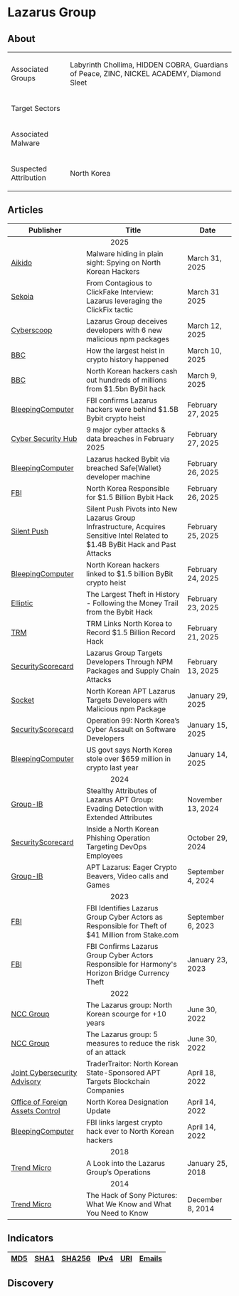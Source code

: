 <h1>Lazarus Group</h1>

<h2>About</h2>
<table>
  <tr>
    <td>
      <p>Associated Groups</p>
    </td>
    <td>
      <p>Labyrinth Chollima, HIDDEN COBRA, Guardians of Peace, ZINC, NICKEL ACADEMY, Diamond Sleet</p>
    </td>
  </tr>
  <tr>
    <td>
      <p>Target Sectors</p>
    </td>
    <td>
      <p></p>
    </td>
  </tr>
  <tr>
    <td>
      <p>Associated Malware</p>
    </td>
    <td>
      <p></p>
    </td>
  </tr>
  <tr>
    <td>
      <p>Suspected Attribution</p>
    </td>
    <td>
      <p>North Korea</p>
    </td>
  </tr>
</table>

<h2>Articles</h2>
<table>
  <thead>
    <tr>
      <th>Publisher</th>
      <th>Title</th>
      <th>Date</th>
    </tr>
  </thead>
  <tbody>
    <tr>
      <td colspan="100" align="center">2025</td>
    </tr>
    <tr>
      <td>
        <a href="https://www.aikido.dev/blog/malware-hiding-in-plain-sight-spying-on-north-korean-hackers">Aikido</a>
      </td>
      <td>Malware hiding in plain sight: Spying on North Korean Hackers</td>
      <td>March 31, 2025</td>
    </tr>
    <tr>
      <td>
        <a href="https://blog.sekoia.io/clickfake-interview-campaign-by-lazarus/">Sekoia</a>
      </td>
      <td>From Contagious to ClickFake Interview: Lazarus leveraging the ClickFix tactic</td>
      <td>March 31 2025</td>
    </tr>
    <tr>
      <td>
        <a href="https://cyberscoop.com/lazarus-group-north-korea-malicious-npm-packages-socket/">Cyberscoop</a>
      </td>
      <td>Lazarus Group deceives developers with 6 new malicious npm packages</td>
      <td>March 12, 2025</td>
    </tr>
    <tr>
      <td>
        <a href="https://www.bbc.com/reel/video/p0kx9xkf/how-the-largest-heist-in-crypto-history-happened">BBC</a>
      </td>
      <td>How the largest heist in crypto history happened</td>
      <td>March 10, 2025</td>
    </tr>
    <tr>
      <td>
        <a href="https://www.bbc.com/news/articles/c2kgndwwd7lo">BBC</a>
      </td>
      <td>North Korean hackers cash out hundreds of millions from $1.5bn ByBit hack</td>
      <td>March 9, 2025</td>
    </tr>
    <tr>
      <td>
        <a href="https://www.bleepingcomputer.com/news/security/fbi-confirms-lazarus-hackers-were-behind-15b-bybit-crypto-heist/">BleepingComputer</a>
      </td>
      <td>FBI confirms Lazarus hackers were behind $1.5B Bybit crypto heist</td>
      <td>February 27, 2025</td>
    </tr>
    <tr>
      <td>
        <a href="https://www.cshub.com/attacks/articles/cyber-attacks-data-breaches-february-2025?utm_medium=RSS">Cyber Security Hub</a>
      </td>
      <td>9 major cyber attacks & data breaches in February 2025</td>
      <td>February 27, 2025</td>
    </tr>  
    <tr>
      <td>
        <a href="https://www.bleepingcomputer.com/news/security/lazarus-hacked-bybit-via-breached-safe-wallet-developer-machine/">BleepingComputer</a>
      </td>
      <td>Lazarus hacked Bybit via breached Safe{Wallet} developer machine</td>
      <td>February 26, 2025</td>
    </tr>
    <tr>
      <td>
        <a href="https://www.ic3.gov/PSA/2025/PSA250226">FBI</a>
      </td>
      <td>North Korea Responsible for $1.5 Billion Bybit Hack</td>
      <td>February 26, 2025</td>
    </tr>
    <tr>
      <td>
        <a href="https://www.silentpush.com/blog/lazarus-bybit/">Silent Push</a>
      </td>
      <td>Silent Push Pivots into New Lazarus Group Infrastructure, Acquires Sensitive Intel Related to $1.4B ByBit Hack and Past Attacks</td>
      <td>February 25, 2025</td>
    </tr>
    <tr>
      <td>
        <a href="https://www.bleepingcomputer.com/news/security/north-korean-hackers-linked-to-15-billion-bybit-crypto-heist/">BleepingComputer</a>
      </td>
      <td>North Korean hackers linked to $1.5 billion ByBit crypto heist</td>
      <td>February 24, 2025</td>
    </tr>
    <tr>
      <td>
        <a href="https://www.elliptic.co/blog/bybit-hack-largest-in-history">Elliptic</a>
      </td>
      <td>The Largest Theft in History - Following the Money Trail from the Bybit Hack</td>
      <td>February 23, 2025</td>
    </tr>
    <tr>
      <td>
        <a href="https://www.trmlabs.com/post/trm-links-north-korea-to-record-1-5-billion-record-hack">TRM</a>
      </td>
      <td>TRM Links North Korea to Record $1.5 Billion Record Hack</td>
      <td>February 21, 2025</td>
    </tr>
    <tr>
      <td>
        <a href="https://securityscorecard.com/blog/lazarus-group-targets-developers-through-npm-packages-and-supply-chain-attacks/">SecurityScorecard</a>
      </td>
      <td>Lazarus Group Targets Developers Through NPM Packages and Supply Chain Attacks</td>
      <td>February 13, 2025</td>
    </tr>
    <tr>
      <td>
        <a href="https://socket.dev/blog/north-korean-apt-lazarus-targets-developers-with-malicious-npm-package">Socket</a>
      </td>
      <td>North Korean APT Lazarus Targets Developers with Malicious npm Package</td>
      <td>January 29, 2025</td>
    </tr>
    <tr>
      <td>
        <a href="https://securityscorecard.com/blog/operation-99-north-koreas-cyber-assault-on-software-developers/">SecurityScorecard</a>
      </td>
      <td>Operation 99: North Korea’s Cyber Assault on Software Developers</td>
      <td>January 15, 2025</td>
    </tr>
    <tr>
      <td>
        <a href="https://www.bleepingcomputer.com/news/security/us-govt-says-north-korea-stole-over-659-million-in-crypto-last-year/">BleepingComputer</a>
      </td>
      <td>US govt says North Korea stole over $659 million in crypto last year</td>
      <td>January 14, 2025</td>
    </tr>
    <tr>
      <td colspan="100" align="center">2024</td>
    </tr>
    <tr>
      <td>
        <a href="https://www.group-ib.com/blog/stealthy-attributes-of-apt-lazarus/">Group-IB</a>
      </td>
      <td>Stealthy Attributes of Lazarus APT Group: Evading Detection with Extended Attributes</td>
      <td>November 13, 2024</td>
    </tr>
    <tr>
      <td>
        <a href="https://securityscorecard.com/blog/inside-a-north-korean-phishing-operation-targeting-devops-employees/">SecurityScorecard</a>
      </td>
      <td>Inside a North Korean Phishing Operation Targeting DevOps Employees</td>
      <td>October 29, 2024</td>
    </tr>
    <tr>
      <td>
        <a href="https://www.group-ib.com/blog/apt-lazarus-python-scripts/">Group-IB</a>
      </td>
      <td>APT Lazarus: Eager Crypto Beavers, Video calls and Games</td>
      <td>September 4, 2024</td>
    </tr>
    <tr>
      <td colspan="100" align="center">2023</td>
    </tr>
    <tr>
      <td>
        <a href="https://www.fbi.gov/news/press-releases/fbi-identifies-lazarus-group-cyber-actors-as-responsible-for-theft-of-41-million-from-stakecom">FBI</a>
      </td>
      <td>FBI Identifies Lazarus Group Cyber Actors as Responsible for Theft of $41 Million from Stake.com</td>
      <td>September 6, 2023</td>
    </tr>
    <tr>
      <td>
        <a href="https://www.fbi.gov/news/press-releases/fbi-confirms-lazarus-group-cyber-actors-responsible-for-harmonys-horizon-bridge-currency-theft">FBI</a>
      </td>
      <td>FBI Confirms Lazarus Group Cyber Actors Responsible for Harmony's Horizon Bridge Currency Theft</td>
      <td>January 23, 2023</td>
    </tr>
    <tr>
      <td colspan="100" align="center">2022</td>
    </tr>
    <tr>
      <td>
        <a href="https://www.nccgroup.com/us/the-lazarus-group-north-korean-scourge-for-plus10-years/">NCC Group</a>
      </td>
      <td>The Lazarus group: North Korean scourge for +10 years</td>
      <td>June 30, 2022</td>
    </tr>
    <tr>
      <td>
        <a href="https://www.nccgroup.com/us/the-lazarus-group-5-measures-to-reduce-the-risk-of-an-attack/">NCC Group</a>
      </td>
      <td>The Lazarus group: 5 measures to reduce the risk of an attack</td>
      <td>June 30, 2022</td>
    </tr>
    <tr>
      <td>
        <a href="https://www.ic3.gov/CSA/2022/220418.pdf">Joint Cybersecurity Advisory</a>
      </td>
      <td>TraderTraitor: North Korean State-Sponsored APT Targets Blockchain Companies</td>
      <td>April 18, 2022</td>
    </tr>
    <tr>
      <td>
        <a href="https://ofac.treasury.gov/recent-actions/20220414">Office of Foreign Assets Control</a>
      </td>
      <td>North Korea Designation Update</td>
      <td>April 14, 2022</td>
    </tr>
    <tr>
      <td>
        <a href="https://www.bleepingcomputer.com/news/security/fbi-links-largest-crypto-hack-ever-to-north-korean-hackers/">BleepingComputer</a>
      </td>
      <td>FBI links largest crypto hack ever to North Korean hackers</td>
      <td>April 14, 2022</td>
    </tr>
    <tr>
      <td colspan="100" align="center">2018</td>
    </tr>
    <tr>
      <td>
        <a href="https://www.trendmicro.com/vinfo/us/security/news/cybercrime-and-digital-threats/a-look-into-the-lazarus-groups-operations">Trend Micro</a>
      </td>
      <td>A Look into the Lazarus Group’s Operations</td>
      <td>January 25, 2018</td>
    </tr>
    <tr>
      <td colspan="100" align="center">2014</td>
    </tr>
    <tr>
      <td>
        <a href="https://www.trendmicro.com/vinfo/us/security/news/cyber-attacks/the-hack-of-sony-pictures-what-you-need-to-know">Trend Micro</a>
      </td>
      <td>The Hack of Sony Pictures: What We Know and What You Need to Know</td>
      <td>December 8, 2014</td>
    </tr>
  </tbody>
</table>


<h2>Indicators</h2>
<table>
  <thead>
    <tr>
      <th>
        <a href="https://github.com/PudgyDragon/IOCs/blob/main/All/Lazarus%20Group/samples.md5">MD5</a>
      </th>
      <th>
        <a href="https://github.com/PudgyDragon/IOCs/blob/main/All/Lazarus%20Group/samples.sha1">SHA1</a>
      </th>
      <th>
        <a href="https://github.com/PudgyDragon/IOCs/blob/main/All/Lazarus%20Group/samples.sha256">SHA256</a>
      </th>
      <th>
        <a href="https://github.com/PudgyDragon/IOCs/blob/main/All/Lazarus%20Group/IPs.txt">IPv4</a>
      </th>
      <th>
        <a href="https://github.com/PudgyDragon/IOCs/blob/main/All/Lazarus%20Group/uri.txt">URI</a>
      </th>
      <th>
        <a href="https://github.com/PudgyDragon/IOCs/blob/main/All/Lazarus%20Group/emails.txt">Emails</a>
      </th>
    </tr>
  </thead>
</table>


<h2>Discovery</h2>
